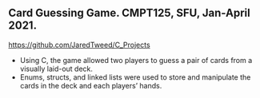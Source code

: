 ## Card Guessing Game. CMPT125, SFU, Jan-April 2021.
https://github.com/JaredTweed/C_Projects 
* Using C, the game allowed two players to guess a pair of cards from a visually laid-out deck.
* Enums, structs, and linked lists were used to store and manipulate the cards in the deck and each players’ hands.
